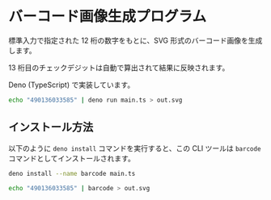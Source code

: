 # バーコード画像生成プログラム

標準入力で指定された 12 桁の数字をもとに、SVG 形式のバーコード画像を生成します。

13 桁目のチェックデジットは自動で算出されて結果に反映されます。

Deno (TypeScript) で実装しています。

```bash
echo "490136033585" | deno run main.ts > out.svg
```

## インストール方法

以下のように `deno install` コマンドを実行すると、この CLI ツールは `barcode` コマンドとしてインストールされます。

```bash
deno install --name barcode main.ts
```

```bash
echo "490136033585" | barcode > out.svg
```
